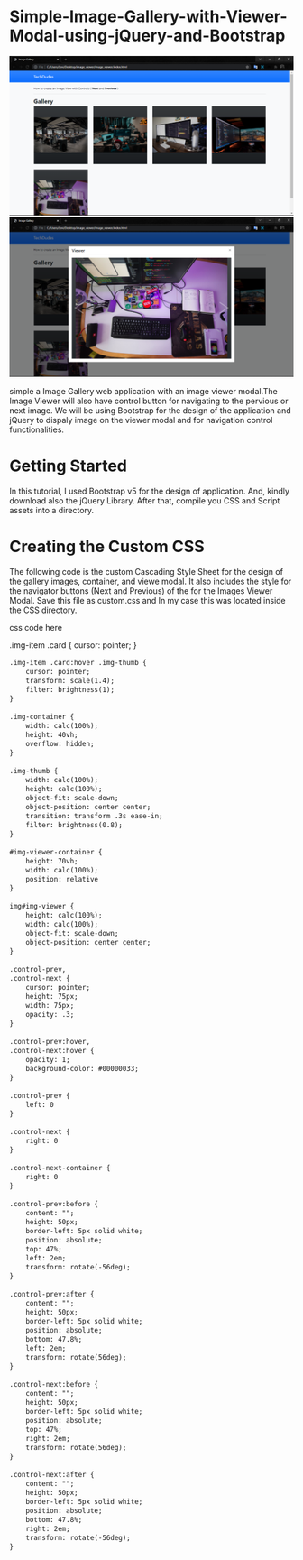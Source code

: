 # Simple-Image-Gallery-with-Viewer-Modal-using-jQuery-and-Bootstrap

![img](./image1.png)
![img](./image2.png)

simple a Image Gallery web application with an image viewer modal.The Image Viewer will also have control button for navigating to the pervious or next image. We will be using Bootstrap for the design of the application and jQuery to dispaly image on the viewer modal and for navigation control functionalities.


# Getting Started
In this tutorial, I used Bootstrap v5 for the design of application. And, kindly download also the jQuery Library. After that, compile you CSS and Script assets into a directory.

# Creating the Custom CSS
The following code is the custom Cascading Style Sheet for the design of the gallery images, container, and viewe modal. It also includes the style for the navigator buttons (Next and Previous) of the for the Images Viewer Modal. Save this file as custom.css and In my case this was located inside the CSS directory.

css code here 

.img-item .card {
        cursor: pointer;
    }
 
    .img-item .card:hover .img-thumb {
        cursor: pointer;
        transform: scale(1.4);
        filter: brightness(1);
    }
 
    .img-container {
        width: calc(100%);
        height: 40vh;
        overflow: hidden;
    }
 
    .img-thumb {
        width: calc(100%);
        height: calc(100%);
        object-fit: scale-down;
        object-position: center center;
        transition: transform .3s ease-in;
        filter: brightness(0.8);
    }
 
    #img-viewer-container {
        height: 70vh;
        width: calc(100%);
        position: relative
    }
 
    img#img-viewer {
        height: calc(100%);
        width: calc(100%);
        object-fit: scale-down;
        object-position: center center;
    }
 
    .control-prev,
    .control-next {
        cursor: pointer;
        height: 75px;
        width: 75px;
        opacity: .3;
    }
 
    .control-prev:hover,
    .control-next:hover {
        opacity: 1;
        background-color: #00000033;
    }
 
    .control-prev {
        left: 0
    }
 
    .control-next {
        right: 0
    }
 
    .control-next-container {
        right: 0
    }
 
    .control-prev:before {
        content: "";
        height: 50px;
        border-left: 5px solid white;
        position: absolute;
        top: 47%;
        left: 2em;
        transform: rotate(-56deg);
    }
 
    .control-prev:after {
        content: "";
        height: 50px;
        border-left: 5px solid white;
        position: absolute;
        bottom: 47.8%;
        left: 2em;
        transform: rotate(56deg);
    }
 
    .control-next:before {
        content: "";
        height: 50px;
        border-left: 5px solid white;
        position: absolute;
        top: 47%;
        right: 2em;
        transform: rotate(56deg);
    }
 
    .control-next:after {
        content: "";
        height: 50px;
        border-left: 5px solid white;
        position: absolute;
        bottom: 47.8%;
        right: 2em;
        transform: rotate(-56deg);
    }
